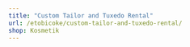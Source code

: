 ```yaml
---
title: "Custom Tailor and Tuxedo Rental"
url: /etobicoke/custom-tailor-and-tuxedo-rental/
shop: Kosmetik
---
```

